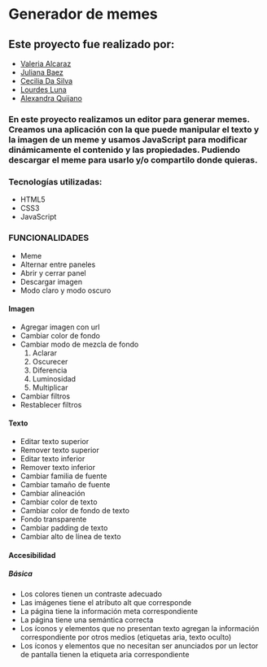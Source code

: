 # Generador de memes

## Este proyecto fue realizado por:
- [Valeria Alcaraz](https://github.com/valeealcaraz)
- [Juliana Baez](https://github.com/julianabaezz)
- [Cecilia Da Silva](https://github.com/ceciliaads)
- [Lourdes Luna](https://github.com/lourdeslunaweb)
- [Alexandra Quijano](https://github.com/Alexaquijano22)

### En este proyecto realizamos un editor para generar memes. Creamos una aplicación con la que puede manipular el texto y la imagen de un meme y usamos JavaScript para modificar dinámicamente el contenido y las propiedades. Pudiendo descargar el meme para usarlo y/o compartilo donde quieras.

### Tecnologías utilizadas:
- HTML5
- CSS3
- JavaScript

### FUNCIONALIDADES

- Meme
- Alternar entre paneles
- Abrir y cerrar panel
- Descargar imagen
- Modo claro y modo oscuro

#### Imagen

- Agregar imagen con url
- Cambiar color de fondo
- Cambiar modo de mezcla de fondo
    1. Aclarar
    2. Oscurecer
    3. Diferencia
    4. Luminosidad
    5. Multiplicar
- Cambiar filtros
- Restablecer filtros

#### Texto

- Editar texto superior
- Remover texto superior
- Editar texto inferior
- Remover texto inferior
- Cambiar familia de fuente
- Cambiar tamaño de fuente
- Cambiar alineación
- Cambiar color de texto
- Cambiar color de fondo de texto
- Fondo transparente
- Cambiar padding de texto
- Cambiar alto de línea de texto

#### Accesibilidad
##### Básica

- Los colores tienen un contraste adecuado
- Las imágenes tiene el atributo alt que corresponde
- La página tiene la información meta correspondiente
- La página tiene una semántica correcta
- Los íconos y elementos que no presentan texto agregan la información correspondiente por otros medios (etiquetas aria, texto oculto)
- Los íconos y elementos que no necesitan ser anunciados por un lector de pantalla tienen la etiqueta aria correspondiente
